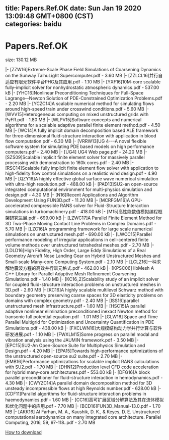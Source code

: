 
title: Papers.Ref.OK
date: Sun Jan 19 2020 13:09:48 GMT+0800 (CST)    
categories: baidu
---

# Papers.Ref.OK
size: 130.12 MB
 
 
|- [ZZW16]Extreme-Scale Phase Field Simulations of Coarsening Dynamics on the Sunway TaihuLight Supercomputer.pdf - 3.60 MB
|- [ZZLCL16]并行自适应有限元软件平台PHG及其应用.pdf - 1.10 MB
|- [YXF16]10M-core scalable fully-implicit solver for nonhydrostatic atmospheric dynamics.pdf - 537.00 kB
|- [YHC16]Nonlinear Preconditioning Techniques for Full-Space Lagrange--Newton Solution of PDE-Constrained Optimization Problems.pdf - 2.20 MB
|- [YCZC14]A scalable numerical method for simulating flows around high-speed train under crosswind conditions.pdf - 5.60 MB
|- [WVV15]Heterogeneous computing on mixed unstructured grids with PyFR.pdf - 1.80 MB
|- [WLPV15]Software concepts and numerical algorithms for a scalable adaptive parallel finite element method.pdf - 4.50 MB
|- [WC14]A fully implicit domain decomposition based ALE framework for three-dimensional fluid-structure interaction with application in blood flow computation.pdf - 6.30 MB
|- [VRRW13]UG 4---A novel flexible software system for simulating PDE based models on high performance computers.pdf - 2.40 MB
|- [UG4] UG4 Web page.pdf - 24.20 MB
|- [SZS09]Scalable implicit finite element solver for massively parallel processing with demonstration to 160k cores.pdf - 2.40 MB
|- [RSC14]Scalable fully implicit finite element flow solver with application to high-fidelity flow control simulations on a realistic wind design.pdf - 4.90 MB
|- [QZY16]A highly effective global surface wave numerical simulation with ultra-high resolution.pdf - 488.00 kB
|- [PAD13]SU2-an open-source integrated computational environment for multi-physics simulation and design.pdf - 4.30 MB
|- [N16]Recent Applications and Algorithm Development Using FUN3D.pdf - 11.20 MB
|- [MCRFGM16]A GPU-accelerated compressible RANS solver for Fluid-Structure Interaction simulations in turbomachinery.pdf - 418.00 kB
|- [M15]高性能数值模拟编程框架研究进展.pdf - 699.00 kB
|- [LZWC17]A Parallel Finite Element Method for 3D Two-Phase Moving Contact Line Problems in Complex Domains.pdf - 5.70 MB
|- [LZC16]A programming framework for large scale numerical simulations on unstructured mesh.pdf - 690.00 kB
|- [LWCC15]Parallel performance modeling of irregular applications in cell-centered finite volume methods over unstructured tetrahedral meshes.pdf - 2.70 MB
|- [LDLD16]High Fidelity, High Order, Large Eddy Simulations of a Real Geometry Aircraft Nose Landing Gear on Hybrid Unstructured Meshes and Small-scale Many-core Computing System.pdf - 2.10 MB
|- [LCLZ16]一种求解地震波方程的高效并行谱元格式.pdf - 462.00 kB
|- [KPSC06] libMesh A C++ Library for Parallel Adaptive Mesh Refinement Coarsening Simulations.pdf - 1.40 MB
|- [KC16_2]Scalability study of an implicit solver for coupled fluid-structure interaction problems on unstructured meshes in 3D.pdf - 2.60 MB
|- [KC16]A highly scalable multilevel Schwarz method with boundary geometry preserving coarse spaces for 3D elasticity problems on domains with complex geometry.pdf - 2.40 MB
|- [ISS16]parallel unstructured mesh infrastructure.pdf - 1.60 MB
|- [HSC15]A parallel adaptive nonlinear elimination preconditioned inexact Newton method for transonic full potential equation.pdf - 1.01 MB
|- [GLW16] Space and Time Parallel Multigrid for Optimization and Uncertainty Quantification in PDE Simulations.pdf - 438.00 kB
|- [FXCLWN16]大规模结构动力学并行计算与软件研发进展.pdf - 1.10 MB
|- [FWXLM15]Some progress on parallel modal and vibration analysis using the JAUMIN framework.pdf - 3.50 MB
|- [EPC15]SU2-An Open-Source Suite for Multiphysics Simulation and Design.pdf - 4.20 MB
|- [EPA15]Towards high-performance optimizations of the unstructured open-source su2 suite.pdf - 2.70 MB
|- [EMB16]Performance optimizations for scalable implicit RANS calculations with SU2.pdf - 1.70 MB
|- [DHN12]Production level CFD code acceleration for hybrid many-core architectures.pdf - 553.00 kB
|- [DFG16]A block parallel  preconditioner for fluid-structure  interaction in hemodynamics.pdf - 4.30 MB
|- [CWYZC14]A parallel domain decomposition method for 3D unsteady incompressible flows at high Reynolds number.pdf - 628.00 kB
|- [CDF11]Parallel algorithms for fluid-structure interaction problems in haemodynamics.pdf - 1.60 MB
|- [CC16]高可扩展区域分解算法及其在流体模拟和优化问题中的应用.pdf - 7.70 MB
|- [BCD16]FUN3D_Manual-13.0.pdf - 1.70 MB
|- [AKK16] Al Farhan, M. A., Kaushik, D. K., & Keyes, D. E. Unstructured computational aerodynamics on many integrated core architecture. Parallel Computing, 2016, 59, 97-118..pdf - 2.70 MB

[How to download](https://bpcam.bemobtrk.com/go/2ceec3aa-1ca2-46d6-b9ff-aaa5c184517c?jno=512)